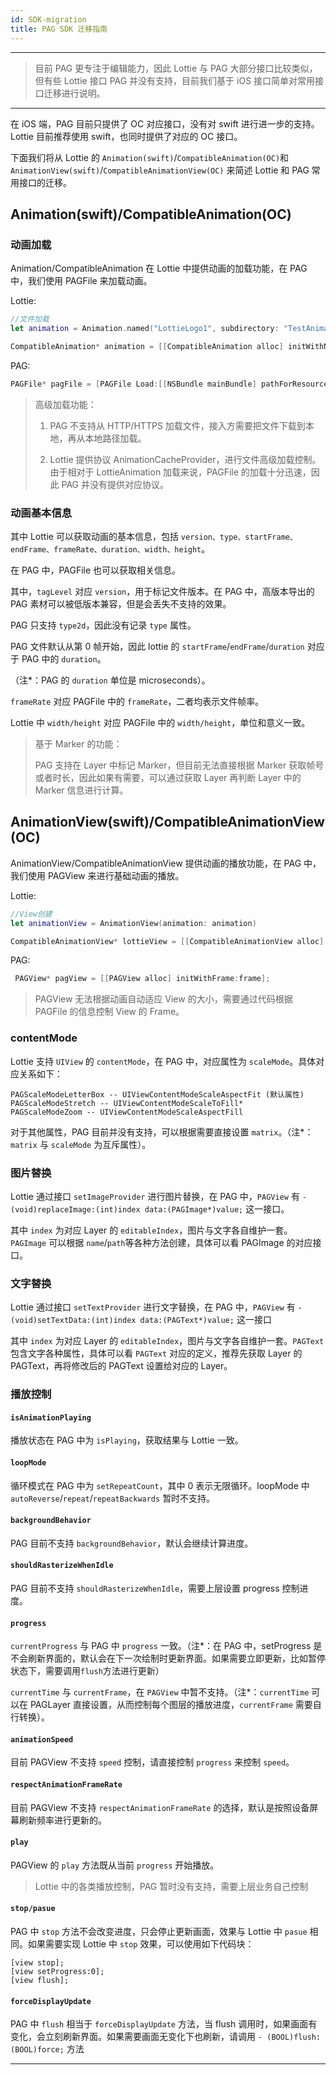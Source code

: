 ```yaml
---
id: SDK-migration
title: PAG SDK 迁移指南
---
```

---

> 目前 PAG 更专注于编辑能力，因此 Lottie 与 PAG 大部分接口比较类似，但有些 Lottie 接口 PAG 并没有支持，目前我们基于 iOS 接口简单对常用接口迁移进行说明。
---

在 iOS 端，PAG 目前只提供了 OC 对应接口，没有对 swift 进行进一步的支持。Lottie 目前推荐使用 swift，也同时提供了对应的 OC 接口。

下面我们将从 Lottie 的 `Animation(swift)`/`CompatibleAnimation(OC)`和`AnimationView(swift)`/`CompatibleAnimationView(OC)` 来简述 Lottie 和 PAG 常用接口的迁移。

## Animation(swift)/CompatibleAnimation(OC)

### 动画加载

Animation/CompatibleAnimation 在 Lottie 中提供动画的加载功能，在 PAG 中，我们使用 PAGFile 来加载动画。

Lottie:

```swift
//文件加载
let animation = Animation.named("LottieLogo1", subdirectory: "TestAnimations")

CompatibleAnimation* animation = [[CompatibleAnimation alloc] initWithName:@"LottieLogo1" bundle:[NSBundle mainBundle]];
```

PAG:

```objective-c
PAGFile* pagFile = [PAGFile Load:[[NSBundle mainBundle] pathForResource:@"LottieLogo1" ofType:@"pag"]];
```



> 高级加载功能：
>
> 1. PAG 不支持从 HTTP/HTTPS 加载文件，接入方需要把文件下载到本地，再从本地路径加载。
>
> 2. Lottie 提供协议 AnimationCacheProvider，进行文件高级加载控制。由于相对于 LottieAnimation 加载来说，PAGFile 的加载十分迅速，因此 PAG 并没有提供对应协议。



### 动画基本信息

其中 Lottie 可以获取动画的基本信息，包括 `version、type、startFrame、endFrame、frameRate、duration、width、height`。

在 PAG 中，PAGFile 也可以获取相关信息。

其中，`tagLevel` 对应 `version`，用于标记文件版本。在 PAG 中，高版本导出的 PAG 素材可以被低版本兼容，但是会丢失不支持的效果。

PAG 只支持 `type2d`，因此没有记录 `type` 属性。

PAG 文件默认从第 0 帧开始，因此 lottie 的 `startFrame`/`endFrame`/`duration` 对应于 PAG 中的 `duration`。

（注*：PAG 的 `duration` 单位是 microseconds）。

`frameRate` 对应 PAGFile 中的 `frameRate`，二者均表示文件帧率。

Lottie 中 `width/height` 对应 PAGFile 中的 `width/height`，单位和意义一致。



> 基于 Marker 的功能：
>
> PAG 支持在 Layer 中标记 Marker，但目前无法直接根据 Marker 获取帧号或者时长，因此如果有需要，可以通过获取 Layer 再判断 Layer 中的 Marker 信息进行计算。



## AnimationView(swift)/CompatibleAnimationView(OC)

AnimationView/CompatibleAnimationView 提供动画的播放功能，在 PAG 中，我们使用 PAGView 来进行基础动画的播放。

Lottie:

```swift
//View创建
let animationView = AnimationView(animation: animation)

CompatibleAnimationView* lottieView = [[CompatibleAnimationView alloc] initWithFrame:frame];
```

PAG:

```objective-c
 PAGView* pagView = [[PAGView alloc] initWithFrame:frame];
```



> PAGView 无法根据动画自动适应 View 的大小，需要通过代码根据 PAGFile 的信息控制 View 的 Frame。



### contentMode

Lottie 支持 `UIView` 的 `contentMode`，在 PAG 中，对应属性为 `scaleMode`。具体对应关系如下：

```
PAGScaleModeLetterBox -- UIViewContentModeScaleAspectFit (默认属性)
PAGScaleModeStretch -- UIViewContentModeScaleToFill*
PAGScaleModeZoom -- UIViewContentModeScaleAspectFill
```

对于其他属性，PAG 目前并没有支持，可以根据需要直接设置 `matrix`。（注*：`matrix` 与 `scaleMode` 为互斥属性）。



### 图片替换

Lottie 通过接口 `setImageProvider` 进行图片替换，在 PAG 中，`PAGView` 有 `- (void)replaceImage:(int)index data:(PAGImage*)value;` 这一接口。

其中 `index` 为对应 Layer 的 `editableIndex`，图片与文字各自维护一套。`PAGImage` 可以根据 `name`/`path`等各种方法创建，具体可以看 PAGImage 的对应接口。



### 文字替换

Lottie 通过接口 `setTextProvider` 进行文字替换，在 PAG 中，`PAGView` 有 `- (void)setTextData:(int)index data:(PAGText*)value;` 这一接口

其中 `index` 为对应 Layer 的 `editableIndex`，图片与文字各自维护一套。`PAGText` 包含文字各种属性，具体可以看 `PAGText` 对应的定义，推荐先获取 Layer 的 PAGText，再将修改后的 PAGText 设置给对应的 Layer。



### 播放控制

#### `isAnimationPlaying`

播放状态在 PAG 中为 `isPlaying`，获取结果与 Lottie 一致。



#### `loopMode`

循环模式在 PAG 中为 `setRepeatCount`，其中 0 表示无限循环。loopMode 中 `autoReverse`/`repeat`/`repeatBackwards` 暂时不支持。



#### `backgroundBehavior`

PAG 目前不支持 `backgroundBehavior`，默认会继续计算进度。



#### `shouldRasterizeWhenIdle`

PAG 目前不支持 `shouldRasterizeWhenIdle`，需要上层设置 progress 控制进度。



#### `progress`

`currentProgress` 与 PAG 中 `progress` 一致。（注*：在 PAG 中，setProgress 是不会刷新界面的，默认会在下一次绘制时更新界面。如果需要立即更新，比如暂停状态下，需要调用`flush`方法进行更新）

`currentTime` 与 `currentFrame`，在 `PAGView` 中暂不支持。（注*：`currentTime` 可以在 PAGLayer 直接设置，从而控制每个图层的播放进度，`currentFrame` 需要自行转换）。



#### `animationSpeed`

目前 PAGView 不支持 `speed` 控制，请直接控制 `progress` 来控制 `speed`。



#### `respectAnimationFrameRate`

目前 PAGView 不支持 `respectAnimationFrameRate` 的选择，默认是按照设备屏幕刷新频率进行更新的。



#### `play`

PAGView 的 `play` 方法既从当前 `progress` 开始播放。

> Lottie 中的各类播放控制，PAG 暂时没有支持，需要上层业务自己控制



#### `stop/pasue`

PAG 中 `stop` 方法不会改变进度，只会停止更新画面，效果与 Lottie 中 `pasue` 相同。如果需要实现 Lottie 中 `stop` 效果，可以使用如下代码块：

```objc
[view stop];
[view setProgress:0];
[view flush];
```


#### `forceDisplayUpdate`

PAG 中 `flush` 相当于 `forceDisplayUpdate` 方法，当 flush 调用时，如果画面有变化，会立刻刷新界面。如果需要画面无变化下也刷新，请调用 `- (BOOL)flush:(BOOL)force;` 方法

---
